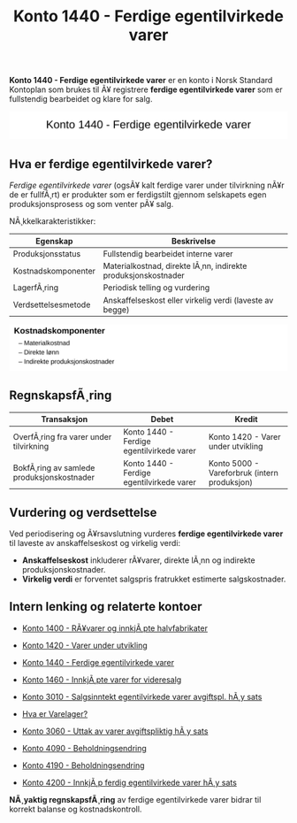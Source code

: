 ﻿---
title: "Konto 1440 - Ferdige egentilvirkede varer"
meta_title: "1440-ferdige-egentilvirkede-varer"
meta_description: '**Konto 1440 - Ferdige egentilvirkede varer** er en konto i Norsk Standard Kontoplan som brukes til Ã¥ registrere **ferdige egentilvirkede varer** som er fullst...'
slug: 1440-ferdige-egentilvirkede-varer
type: blog
layout: pages/single
---

**Konto 1440 - Ferdige egentilvirkede varer** er en konto i Norsk Standard Kontoplan som brukes til Ã¥ registrere **ferdige egentilvirkede varer** som er fullstendig bearbeidet og klare for salg.

![Illustrasjon av konto 1440 Ferdige egentilvirkede varer](1440-ferdige-egentilvirkede-varer-image.svg)

## Hva er ferdige egentilvirkede varer?

*Ferdige egentilvirkede varer* (ogsÃ¥ kalt ferdige varer under tilvirkning nÃ¥r de er fullfÃ¸rt) er produkter som er ferdigstilt gjennom selskapets egen produksjonsprosess og som venter pÃ¥ salg.

NÃ¸kkelkarakteristikker:

| Egenskap                  | Beskrivelse                                                                                 |
|---------------------------|---------------------------------------------------------------------------------------------|
| Produksjonsstatus         | Fullstendig bearbeidet interne varer                                                        |
| Kostnadskomponenter       | Materialkostnad, direkte lÃ¸nn, indirekte produksjonskostnader                               |
| LagerfÃ¸ring               | Periodisk telling og vurdering                                                              |
| Verdsettelsesmetode       | Anskaffelseskost eller virkelig verdi (laveste av begge)                                    |

![Kostnadskomponenter for ferdige egentilvirkede varer](1440-kostnadskomponenter.svg)

## RegnskapsfÃ¸ring

| Transaksjon                        | Debet                                                    | Kredit                                   |
|------------------------------------|----------------------------------------------------------|------------------------------------------|
| OverfÃ¸ring fra varer under tilvirkning | Konto 1440 - Ferdige egentilvirkede varer                | Konto 1420 - Varer under utvikling       |
| BokfÃ¸ring av samlede produksjonskostnader | Konto 1440 - Ferdige egentilvirkede varer                | Konto 5000 - Vareforbruk (intern produksjon) |

## Vurdering og verdsettelse

Ved periodisering og Ã¥rsavslutning vurderes **ferdige egentilvirkede varer** til laveste av anskaffelseskost og virkelig verdi:

* **Anskaffelseskost** inkluderer rÃ¥varer, direkte lÃ¸nn og indirekte produksjonskostnader.
* **Virkelig verdi** er forventet salgspris fratrukket estimerte salgskostnader.

## Intern lenking og relaterte kontoer

* [Konto 1400 - RÃ¥varer og innkjÃ¸pte halvfabrikater](/blogs/kontoplan/1400-raavarer-og-innkjopte-halvfabrikater "Konto 1400 - RÃ¥varer og innkjÃ¸pte halvfabrikater")
* [Konto 1420 - Varer under utvikling](/blogs/kontoplan/1420-varer-under-utvikling "Konto 1420 - Varer under utvikling")
* [Konto 1440 - Ferdige egentilvirkede varer](/blogs/kontoplan/1440-ferdige-egentilvirkede-varer "Konto 1440 - Ferdige egentilvirkede varer")
* [Konto 1460 - InnkjÃ¸pte varer for videresalg](/blogs/kontoplan/1460-innkjopte-varer-for-videresalg "Konto 1460 - InnkjÃ¸pte varer for videresalg")
* [Konto 3010 - Salgsinntekt egentilvirkede varer avgiftspl. hÃ¸y sats](/blogs/kontoplan/3010-salgsinntekt-egentilvirkede-varer-avgiftspl-hoy-sats "Konto 3010 - Salgsinntekt egentilvirkede varer avgiftspl. hÃ¸y sats")
* [Hva er Varelager?](/blogs/regnskap/hva-er-varelager "Hva er Varelager? Komplett Guide til LagerfÃ¸ring og Verdivurdering")
* [Konto 3060 - Uttak av varer avgiftspliktig hÃ¸y sats](/blogs/kontoplan/3060-uttak-av-varer-avgiftspliktig-hoy-sats "Konto 3060 - Uttak av varer avgiftspliktig hÃ¸y sats")
* [Konto 4090 - Beholdningsendring](/blogs/kontoplan/4090-beholdningsendring "Konto 4090 - Beholdningsendring")

* [Konto 4190 - Beholdningsendring](/blogs/kontoplan/4190-beholdningsendring "Konto 4190 - Beholdningsendring")

* [Konto 4200 - InnkjÃ¸p ferdig egentilvirkede varer hÃ¸y sats](/blogs/kontoplan/4200-innkjop-ferdig-egentilvirkede-varer-hoy-sats "Konto 4200 - InnkjÃ¸p ferdig egentilvirkede varer hÃ¸y sats")

**NÃ¸yaktig regnskapsfÃ¸ring** av ferdige egentilvirkede varer bidrar til korrekt balanse og kostnadskontroll.

